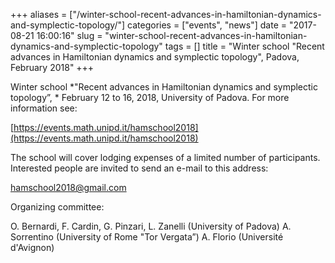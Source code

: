 +++
aliases = ["/winter-school-recent-advances-in-hamiltonian-dynamics-and-symplectic-topology/"]
categories = ["events", "news"]
date = "2017-08-21 16:00:16"
slug = "winter-school-recent-advances-in-hamiltonian-dynamics-and-symplectic-topology"
tags = []
title = "Winter school \"Recent advances in Hamiltonian dynamics and symplectic topology\", Padova, February 2018"
+++

Winter school *"Recent advances in Hamiltonian dynamics and symplectic
topology”, * February 12 to 16, 2018, University of Padova. For more
information see:

[https://events.math.unipd.it/hamschool2018](https://events.math.unipd.it/hamschool2018)

The school will cover lodging expenses of a limited number of
participants. Interested people are invited to send an e-mail to this
address:

[hamschool2018@gmail.com](mailto:hamschool2018@gmail.com)

Organizing committee:

O. Bernardi, F. Cardin, G. Pinzari, L. Zanelli (University of Padova) A.
Sorrentino (University of Rome "Tor Vergata”) A. Florio (Université
d'Avignon)
